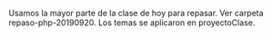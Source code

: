 Usamos la mayor parte de la clase de hoy para repasar. Ver carpeta repaso-php-20190920.
Los temas se aplicaron en proyectoClase.
